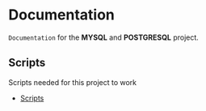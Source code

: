 # Documentation

`Documentation` for the **MYSQL** and **POSTGRESQL** project.

## Scripts

Scripts needed for this project to work

- [Scripts](scripts/)